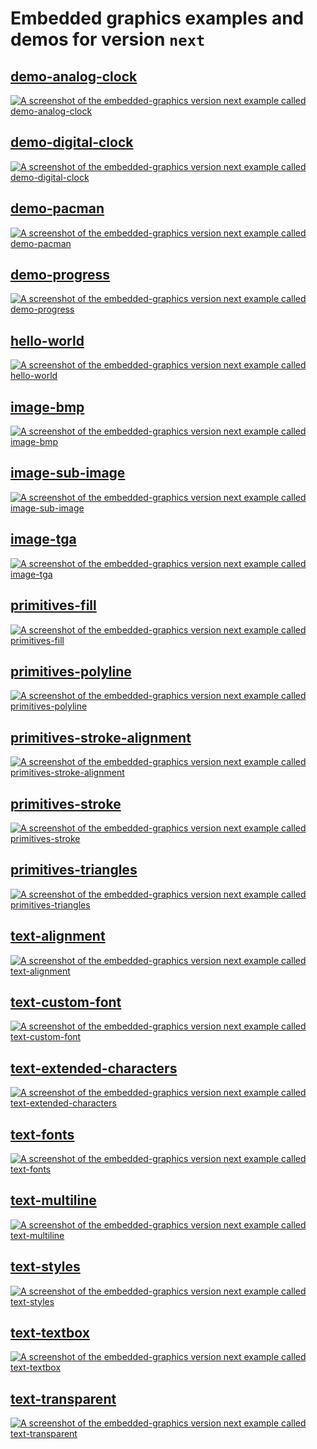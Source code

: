 # Embedded graphics examples and demos for version `next`

## [demo-analog-clock](examples/demo-analog-clock.rs)

[![A screenshot of the embedded-graphics version next example called demo-analog-clock](../doc/assets/next/demo-analog-clock.png)](examples/demo-analog-clock.rs)

## [demo-digital-clock](examples/demo-digital-clock.rs)

[![A screenshot of the embedded-graphics version next example called demo-digital-clock](../doc/assets/next/demo-digital-clock.png)](examples/demo-digital-clock.rs)

## [demo-pacman](examples/demo-pacman.rs)

[![A screenshot of the embedded-graphics version next example called demo-pacman](../doc/assets/next/demo-pacman.png)](examples/demo-pacman.rs)

## [demo-progress](examples/demo-progress.rs)

[![A screenshot of the embedded-graphics version next example called demo-progress](../doc/assets/next/demo-progress.png)](examples/demo-progress.rs)

## [hello-world](examples/hello-world.rs)

[![A screenshot of the embedded-graphics version next example called hello-world](../doc/assets/next/hello-world.png)](examples/hello-world.rs)

## [image-bmp](examples/image-bmp.rs)

[![A screenshot of the embedded-graphics version next example called image-bmp](../doc/assets/next/image-bmp.png)](examples/image-bmp.rs)

## [image-sub-image](examples/image-sub-image.rs)

[![A screenshot of the embedded-graphics version next example called image-sub-image](../doc/assets/next/image-sub-image.png)](examples/image-sub-image.rs)

## [image-tga](examples/image-tga.rs)

[![A screenshot of the embedded-graphics version next example called image-tga](../doc/assets/next/image-tga.png)](examples/image-tga.rs)

## [primitives-fill](examples/primitives-fill.rs)

[![A screenshot of the embedded-graphics version next example called primitives-fill](../doc/assets/next/primitives-fill.png)](examples/primitives-fill.rs)

## [primitives-polyline](examples/primitives-polyline.rs)

[![A screenshot of the embedded-graphics version next example called primitives-polyline](../doc/assets/next/primitives-polyline.png)](examples/primitives-polyline.rs)

## [primitives-stroke-alignment](examples/primitives-stroke-alignment.rs)

[![A screenshot of the embedded-graphics version next example called primitives-stroke-alignment](../doc/assets/next/primitives-stroke-alignment.png)](examples/primitives-stroke-alignment.rs)

## [primitives-stroke](examples/primitives-stroke.rs)

[![A screenshot of the embedded-graphics version next example called primitives-stroke](../doc/assets/next/primitives-stroke.png)](examples/primitives-stroke.rs)

## [primitives-triangles](examples/primitives-triangles.rs)

[![A screenshot of the embedded-graphics version next example called primitives-triangles](../doc/assets/next/primitives-triangles.png)](examples/primitives-triangles.rs)

## [text-alignment](examples/text-alignment.rs)

[![A screenshot of the embedded-graphics version next example called text-alignment](../doc/assets/next/text-alignment.png)](examples/text-alignment.rs)

## [text-custom-font](examples/text-custom-font.rs)

[![A screenshot of the embedded-graphics version next example called text-custom-font](../doc/assets/next/text-custom-font.png)](examples/text-custom-font.rs)

## [text-extended-characters](examples/text-extended-characters.rs)

[![A screenshot of the embedded-graphics version next example called text-extended-characters](../doc/assets/next/text-extended-characters.png)](examples/text-extended-characters.rs)

## [text-fonts](examples/text-fonts.rs)

[![A screenshot of the embedded-graphics version next example called text-fonts](../doc/assets/next/text-fonts.png)](examples/text-fonts.rs)

## [text-multiline](examples/text-multiline.rs)

[![A screenshot of the embedded-graphics version next example called text-multiline](../doc/assets/next/text-multiline.png)](examples/text-multiline.rs)

## [text-styles](examples/text-styles.rs)

[![A screenshot of the embedded-graphics version next example called text-styles](../doc/assets/next/text-styles.png)](examples/text-styles.rs)

## [text-textbox](examples/text-textbox.rs)

[![A screenshot of the embedded-graphics version next example called text-textbox](../doc/assets/next/text-textbox.png)](examples/text-textbox.rs)

## [text-transparent](examples/text-transparent.rs)

[![A screenshot of the embedded-graphics version next example called text-transparent](../doc/assets/next/text-transparent.png)](examples/text-transparent.rs)

